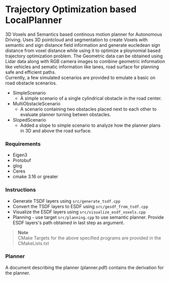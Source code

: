 # Trajectory Optimization based LocalPlanner
3D Voxels and Semantics based continous motion planner for Autonomous Driving. Uses 3D pointcloud and segmentation to create Voxels with semantic and sign distance field information and generate eucledean sign distance from voxel distance while using it to optimize a ploynomial based trajectory optimization problem. The Geometric data can be obtained using Lidar data along with RGB camera images to combine geometric information like vehicles and sematic information like lanes, road surface for planning safe and efficient paths. <br>
Currently, a few simulated scenarios are provided to emulate a basic on road obstacle scenarios. <br>
- SimpleScenario 
    - A simple scenario of a single cylindrical obstacle
           in the road center.
- MultiObstacleScenario
    - A scenario containing two obstacles placed next to each other to evaluate planner turning betwen obstacles.
- SlopedScenario
    - Added a slope to simple scenario to analyze how the planner plans in 3D and above the road surface.

### Requirements
- Eigen3
- Protobuf
- glog
- Ceres
- cmake 3.16 or greater

### Instructions
- Generate TSDF layers using `src/generate_tsdf.cpp`
- Convert the TSDF layers to ESDF using `src/gesdf_from_tsdf.cpp`
- Visualize the ESDF layers using `src/visualize_esdf_voxels.cpp`
- Planning - use target `src/planning.cpp` to use semantic planner. Provide ESDF layers's path obtained in last step as argument. 

>**Note** <br>
>CMake Targets for the above specified programs are provided in the CMakeLists.txt

### Planner
A document describing the planner (planner.pdf) contains the derivation for the planner.